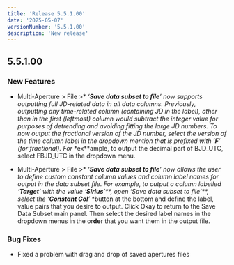 ```yaml
---
title: 'Release 5.5.1.00'
date: '2025-05-07'
versionNumber: '5.5.1.00'
description: 'New release'
---
```


## 5.5.1.00

### New Features

  - Multi-Aperture &gt; File &gt;* *‘**Save data subset to file**’*
    *now supports outputting full JD-related data in all data columns.
    Previously, outputting any time-related column (containing JD in the
    label), other than in the first (leftmost) column would subtract
    the* *integer value for purposes of detrending and avoiding fitting
    the large JD numbers. To now output the fractional version of the JD
    number, select the version of the time column label in the dropdown
    mention that is prefixed with* *‘**F**’* *(for fractional). For*
    *ex**ample, to output the decimal part of BJD\_UTC, select FBJD\_UTC
    in the dropdown menu.

  - Multi-Aperture &gt; File &gt;* *‘**Save data subset to file**’*
    *now allows the user to define custom constant column values and
    column label names for output in the data subset file. For example,
    to output a column labelled* *‘**Target**’* *with the value*
    *‘**Sirius**’**, open* *‘**Save* *data subset to file**’**, select
    the* *‘**Constant Col**’* *button at the bottom and define the
    label, value pairs that you desire to output. Click Okay to return
    to the Save Data Subset main panel. Then select the desired label
    names in the dropdown menus in the or**de**r that you want them in
    the output file.

### Bug Fixes
  - Fixed a problem with drag and drop of saved apertures files
